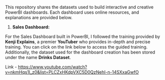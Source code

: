 This repository shares the datasets used to build interactive and creative PowerBI dashboards. Each dashboard uses online resources, and explanations are provided below.

1. **Sales Dashboard:**

For the Sales Dashboard built in PowerBI, I followed the training provided by **Kenji Explains**, a premier **YouTuber** who provides in-depth and precise training. You can click on the link below to access the guided training. Additionally, the dataset used for the dashboard creation has been stored under the name **Drinks Dataset**.

Link - https://www.youtube.com/watch?v=nkmHqs1I_z0&list=PLCZxHKdpVXC5D0QzNehI-n-14SXxaGwfO
